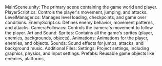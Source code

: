 MainScene.unity: The primary scene containing the game world and player.
 PlayerScript.cs: Controls the player's movement, jumping, and attacks.
  LevelManager.cs: Manages level loading, checkpoints, and game over conditions.
 EnemyScript.cs: Defines enemy behavior, movement patterns, and attacks.
  CameraFollow.cs: Controls the camera's movement to follow the player.
Art and Sound:
  Sprites: Contains all the game's sprites (player, enemies, backgrounds, objects).
  Animations: Animations for the player, enemies, and objects.
 Sounds: Sound effects for jumps, attacks, and background music.
Additional Files:
 Settings: Project settings, including graphics, physics, and input settings.
 Prefabs: Reusable game objects like enemies, platforms,
